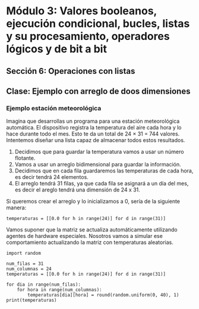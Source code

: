 # Módulo 3: Valores booleanos, ejecución condicional, bucles, listas y su procesamiento, operadores lógicos y de bit a bit
## Sección 6: Operaciones con listas
## Clase: Ejemplo con arreglo de doos dimensiones

### Ejemplo estación meteorológica

Imagina que desarrollas un programa para una estación meteorológica automática. El dispositivo registra la temperatura del aire cada hora y lo hace durante todo el mes. Esto te da un total de 24 × 31 = 744 valores. Intentemos diseñar una lista capaz de almacenar todos estos resultados. 

1. Decidimos que para guardar la temperatura vamos a usar un número flotante.
2. Vamos a usar un arreglo bidimensional para guardar la información.
3. Decidimos que en cada fila guardaremos las temperaturas de cada hora, es decir tendrá 24 elementos.
4. El arreglo tendrá 31 filas, ya que cada fila se asignará a un día del mes, es decir el areglo tendrá una dimensión de 24 x 31.

Si queremos crear el arreglo y lo inicializamos a 0, sería de la siguiente manera:

```
temperaturas = [[0.0 for h in range(24)] for d in range(31)]
```

Vamos suponer que la matriz se actualiza automáticamente utilizando agentes de hardware especiales. Nosotros vamos a simular ese comportamiento actualizando la matriz con temperaturas aleatorias.

```
import random

num_filas = 31
num_columnas = 24
temperaturas = [[0.0 for h in range(24)] for d in range(31)]

for dia in range(num_filas):
    for hora in range(num_columnas):
        temperaturas[dia][hora] = round(random.uniform(0, 40), 1)
print(temperaturas)
```